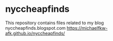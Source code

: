 # nyccheapfinds
This repository contains files related to my blog nyccheapfinds.blogspot.com
https://michaelfkw-afk.github.io/nyccheapfinds/

